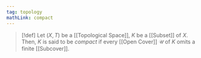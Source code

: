 ```yaml
---
tag: topology
mathLink: compact
---
```

>[!def]
Let $(X,T)$ be a [[Topological Space]], $K$ be a [[Subset]] of $X$. Then, $K$ is said to be *compact* if every [[Open Cover]] $\mathcal{U}$ of $K$ omits a finite [[Subcover]].
